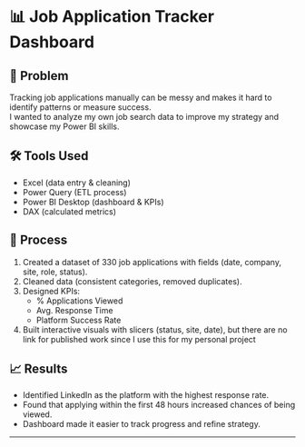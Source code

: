 # 📊 Job Application Tracker Dashboard

## 🧠 Problem
Tracking job applications manually can be messy and makes it hard to identify patterns or measure success.  
I wanted to analyze my own job search data to improve my strategy and showcase my Power BI skills.

## 🛠️ Tools Used
- Excel (data entry & cleaning)
- Power Query (ETL process)
- Power BI Desktop (dashboard & KPIs)
- DAX (calculated metrics)

## 🔎 Process
1. Created a dataset of 330 job applications with fields (date, company, site, role, status).
2. Cleaned data (consistent categories, removed duplicates).
3. Designed KPIs:  
   - % Applications Viewed  
   - Avg. Response Time  
   - Platform Success Rate
4. Built interactive visuals with slicers (status, site, date), but there are no link for published work since I use this for my personal project

## 📈 Results
- Identified LinkedIn as the platform with the highest response rate.
- Found that applying within the first 48 hours increased chances of being viewed.
- Dashboard made it easier to track progress and refine strategy.

---
